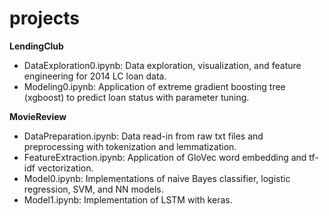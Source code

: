 # projects

**LendingClub**
* DataExploration0.ipynb: 
    Data exploration, visualization, and feature engineering for 2014 LC loan data.
* Modeling0.ipynb: 
    Application of extreme gradient boosting tree (xgboost) to predict loan status with parameter tuning.
    
**MovieReview**
* DataPreparation.ipynb:
    Data read-in from raw txt files and preprocessing with tokenization and lemmatization.
* FeatureExtraction.ipynb:
    Application of GloVec word embedding and tf-idf vectorization.
* Model0.ipynb:
    Implementations of naive Bayes classifier, logistic regression, SVM, and NN models.
* Model1.ipynb:
    Implementation of LSTM with keras.    

